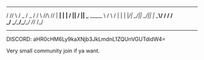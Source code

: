   _____ _     ____  ____  _____           ___  ____  _
/    // \   /  _ \/  _ \/    /           \  \//\  \//
|  __\| |   | / \|| / \||  __\_____ _____ \  /  \  / 
| |   | |_/\| \_/|| \_/|| |   \____\\____\/ /   / /  
\_/   \____/\____/\____/\_/              /_/   /_/   
                                                     
                                                     
                                                    
                                                    
------------------------------------------------------

DISCORD: aHR0cHM6Ly9kaXNjb3JkLmdnL1ZQUnVGUTdidW4=

Very small community
join if ya want.
